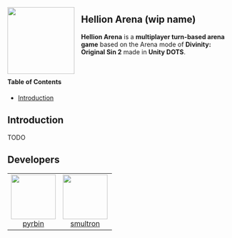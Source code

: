 <a href="#"><img id="#logo" align="left" src="https://via.placeholder.com/100" width="150" height="150" style="margin-right: 15px;"></a>

## Hellion Arena (wip name)

**Hellion Arena** is a **multiplayer turn-based arena game** based on the Arena mode of **Divinity: Original Sin 2** made in **Unity DOTS**.

<br>

#### Table of Contents

- [Introduction](#Introduction)

## Introduction

TODO

## Developers

<table>
  <tbody>
    <tr>
      <td align="center" valign="top">
        <a href="https://github.com/pyrbin">
            <img width="100" height="100" src="https://github.com/pyrbin.png?s=100">
            <br>
            pyrbin
        </a>
      </td>
      <td align="center" valign="top" style="padding-right:10px">
        <a href="https://github.com/smultronbusken">
            <img width="100" height="100" src="https://github.com/smultronbusken.png?s=100">
            <br>
            smultron
        </a>
      </td>
    </tr>
  </tbody>
</table>
